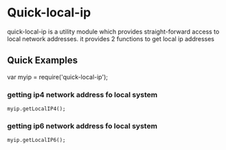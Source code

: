 # Quick-local-ip

quick-local-ip is a utility module which provides straight-forward access to local network addresses. it provides 2 functions to get local ip addresses

## Quick Examples

var myip = require('quick-local-ip');

### getting ip4 network address fo local system

    myip.getLocalIP4();

### getting ip6 network address fo local system

    myip.getLocalIP6();


